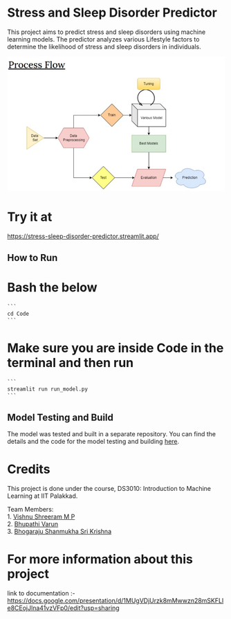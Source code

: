 # Stress and Sleep Disorder Predictor

This project aims to predict stress and sleep disorders using machine learning models. The predictor analyzes various Lifestyle factors to determine the likelihood of stress and sleep disorders in individuals.

![Process flow](documents/Process_flow.jpg)
# Try it at
https://stress-sleep-disorder-predictor.streamlit.app/

## How to Run
# Bash the below
    ```
    cd Code
    ```
# Make sure you are inside Code in the terminal and then run
    ```
    streamlit run run_model.py
    ```

## Model Testing and Build

The model was tested and built in a separate repository. You can find the details and the code for the model testing and building [here](https://github.com/VISHNU-SHREERAM/ML-Project).



# Credits

This project is done under the course, DS3010: Introduction to Machine Learning
at IIT Palakkad.

Team Members: <br>
    1. <a href="https://github.com/VISHNU-SHREERAM"> Vishnu Shreeram M P  </a> <br>
    2. <a href="https://github.com/cvbshcbad"> Bhupathi Varun </a> <br>
    3. <a href="https://github.com/wanderer3519"> Bhogaraju Shanmukha Sri Krishna </a> <br>

# For more information about this project
link to documentation :- https://docs.google.com/presentation/d/1MUgVDjUrzk8mMwwzn28mSKFLle8CEojJlna41vzVFp0/edit?usp=sharing 
